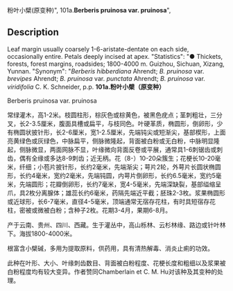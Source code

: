 粉叶小檗(原变种)",
101a.**Berberis pruinosa var. pruinosa**",

## Description
Leaf margin usually coarsely 1-6-aristate-dentate on each side, occasionally entire. Petals deeply incised at apex.
  "Statistics": "● Thickets, forests, forest margins, roadsides; 1800-4000 m. Guizhou, Sichuan, Xizang, Yunnan.
  "Synonym": "*Berberis hibberdiana* Ahrendt; *B. pruinosa* var. *brevipes* Ahrendt; *B. pruinosa* var. *punctata* Ahrendt; *B. pruinosa* var. *viridifolia* C. K. Schneider, p.p.
**101a.粉叶小檗（原变种）**

Berberis pruinosa var. pruinosa

常绿灌木，高1-2米。枝圆柱形，棕灰色或棕黄色，被黑色疣点；茎刺粗壮，三分叉，长2-3.5厘米，腹面具槽或扁平，与枝同色。叶硬革质，椭圆形，倒卵形，少有椭圆状披针形，长2-6厘米，宽1-2.5厘米，先端钝尖或短渐尖，基部楔形，上面亮黄绿色或灰绿色，中脉扁平，侧脉微隆起，背面被白粉或无白粉，中脉明显隆起，侧脉微显，两面网脉不显，叶缘微向背面反卷或平展，通常具1-6刺锯齿或刺齿，偶有全缘或多达8-9刺齿；近无柄。花（8-）10-20朵簇生；花梗长10-20毫米，纤细；小苞片披针形，长约2毫米，先端渐尖；萼片2轮，外萼片长圆状椭圆形，长约4毫米，宽约2毫米，先端钝圆，内萼片倒卵形，长约6.5毫米，宽约5毫米，先端圆形；花瓣倒卵形，长约7毫米，宽4-5毫米，先端深缺裂，基部缢缩呈爪，具2枚分离腺体；雄蕊长约6毫米，药隔先端近平截；胚珠2-3枚。浆果椭圆形或近球形，长6-7毫米，直径4-5毫米，顶端通常无宿存花柱，有时具短宿存花柱，密被或微被白粉；含种子2枚。花期3-4月，果期6-8月。

产于云南、贵州、四川、西藏。生于灌丛中，高山栎林、云杉林缘、路边或针叶林下。海拔1800-4000米。

根富含小檗碱，多用为提取原料，供药用，具有清热解毒、消炎止痢的功效。

此种在叶形、大小、叶缘刺齿数目、背面被白粉程度、花梗长度和粗细以及浆果被白粉程度均有较大变异。作者赞同Chamberlain et C. M. Hu对该种及其变种的处理。
